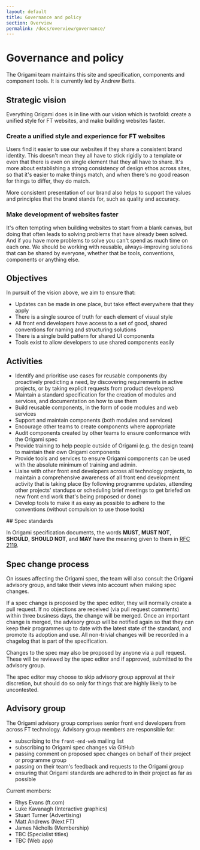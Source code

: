 ```yaml
---
layout: default
title: Governance and policy
section: Overview
permalink: /docs/overview/governance/
---
```


# Governance and policy

The Origami team maintains this site and specification, components and component tools.  It is currently led by Andrew Betts.

## Strategic vision

Everything Origami does is in line with our vision which is twofold: create a unified style for FT websites, and make building websites faster.

### Create a unified style and experience for FT websites

Users find it easier to use our websites if they share a consistent brand identity.  This doesn't mean they all have to stick rigidly to a template or even that there is even on single element that they all have to share.  It's more about establishing a strong consistency of design ethos across sites, so that it's easier to make things match, and when there's no good reason for things to differ, they do match.

More consistent presentation of our brand also helps to support the values and principles that the brand stands for, such as quality and accuracy.

### Make development of websites faster

It's often tempting when building websites to start from a blank canvas, but doing that often leads to solving problems that have already been solved.  And if you have more problems to solve you can't spend as much time on each one.  We should be working with reusable, always-improving solutions that can be shared by everyone, whether that be tools, conventions, components or anything else.

## Objectives

In pursuit of the vision above, we aim to ensure that:

* Updates can be made in one place, but take effect everywhere that they apply
* There is a single source of truth for each element of visual style
* All front end developers have access to a set of good, shared conventions for naming and structuring solutions
* There is a single build pattern for shared UI components
* Tools exist to allow developers to use shared components easily


## Activities

* Identify and prioritise use cases for reusable components (by proactively predicting a need, by discovering requirements in active projects, or by taking explicit requests from product developers)
* Maintain a standard specification for the creation of modules and services, and documentation on how to use them
* Build reusable components, in the form of code modules and web services
* Support and maintain components (both modules and services)
* Encourage other teams to create components where appropriate
* Audit components created by other teams to ensure conformance with the Origami spec
* Provide training to help people outside of Origami (e.g. the design team) to maintain their own Origami components
* Provide tools and services to ensure Origami components can be used with the absolute minimum of training and admin.
* Liaise with other front end developers across all technology projects, to maintain a comprehensive awareness of all front end development activity that is taking place (by following programme updates, attending other projects' standups or scheduling brief meetings to get briefed on new front end work that's being proposed or done)
* Develop tools to make it as easy as possible to adhere to the conventions (without compulsion to use those tools)


## Spec standards

In Origami specification documents, the words **MUST**, **MUST NOT**, **SHOULD**, **SHOULD NOT**, and **MAY** have the meaning given to them in [RFC 2119](http://www.ietf.org/rfc/rfc2119.txt).

## Spec change process

On issues affecting the Origami spec, the team will also consult the Origami advisory group, and take their views into account when making spec changes.

If a spec change is proposed by the spec editor, they will normally create a pull request.  If no objections are received (via pull request comments) within three business days, the change will be merged.  Once an important change is merged, the advisory group will be notified again so that they can keep their programmes up to date with the latest state of the standard, and promote its adoption and use.  All non-trivial changes will be recorded in a chagelog that is part of the specification.

Changes to the spec may also be proposed by anyone via a pull request.  These will be reviewed by the spec editor and if approved, submitted to the advisory group.

The spec editor may choose to skip advisory group approval at their discretion, but should do so only for things that are highly likely to be uncontested.

## Advisory group

The Origami advisory group comprises senior front end developers from across FT technology.  Advisory group members are responsible for:

* subscribing to the `front-end-web` mailing list
* subscribing to Origami spec changes via GitHub
* passing comment on proposed spec changes on behalf of their project or programme group
* passing on their team's feedback and requests to the Origami group
* ensuring that Origami standards are adhered to in their project as far as possible

Current members:

* Rhys Evans (ft.com)
* Luke Kavanagh (Interactive graphics)
* Stuart Turner (Advertising)
* Matt Andrews (Next FT)
* James Nicholls (Membership)
* TBC (Specialist titles)
* TBC (Web app)
